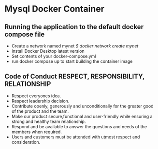 # Mysql Docker Container

## Running the application to the default docker compose file 
* Create a network named mynet _$ docker network create mynet_
* install Docker Desktop latest version
* Set contents of your docker-compose.yml 
* run  docker compose up to start building the container image

## Code of Conduct RESPECT, RESPONSIBILITY, RELATIONSHIP

* Respect everyones idea.
* Respect leadership decision.
* Contribute openly, generously and unconditionally for the greater good of the product and the team.
* Make our product secure,functional and user-friendly while ensuring a strong and healthy team relationship.
* Respond and be available to answer the questions and needs of the members when required.
* Users and customers must be attended with utmost respect and consideration.